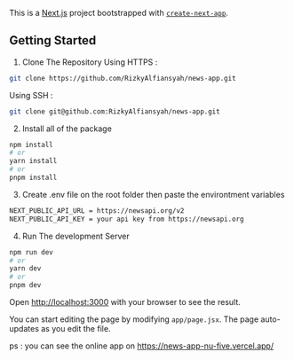 This is a [Next.js](https://nextjs.org/) project bootstrapped with [`create-next-app`](https://github.com/vercel/next.js/tree/canary/packages/create-next-app).

## Getting Started

1. Clone The Repository
   Using HTTPS :

```bash
git clone https://github.com/RizkyAlfiansyah/news-app.git
```

Using SSH :

```bash
git clone git@github.com:RizkyAlfiansyah/news-app.git
```

2. Install all of the package

```bash
npm install
# or
yarn install
# or
pnpm install

```

3. Create .env file on the root folder then paste the environtment variables

```bash
NEXT_PUBLIC_API_URL = https://newsapi.org/v2
NEXT_PUBLIC_API_KEY = your api key from https://newsapi.org
```

4. Run The development Server

```bash
npm run dev
# or
yarn dev
# or
pnpm dev
```

Open [http://localhost:3000](http://localhost:3000) with your browser to see the result.

You can start editing the page by modifying `app/page.jsx`. The page auto-updates as you edit the file.

ps : you can see the online app on https://news-app-nu-five.vercel.app/
